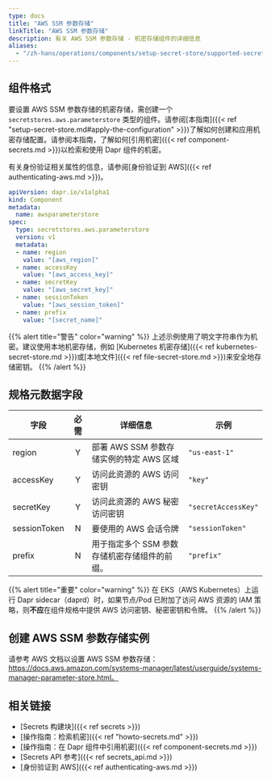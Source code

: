 ```yaml
---
type: docs
title: "AWS SSM 参数存储"
linkTitle: "AWS SSM 参数存储"
description: 有关 AWS SSM 参数存储 - 机密存储组件的详细信息
aliases:
  - "/zh-hans/operations/components/setup-secret-store/supported-secret-stores/aws-parameter-store/"
---
```


## 组件格式

要设置 AWS SSM 参数存储的机密存储，需创建一个 `secretstores.aws.parameterstore` 类型的组件。请参阅[本指南]({{< ref "setup-secret-store.md#apply-the-configuration" >}})了解如何创建和应用机密存储配置。请参阅本指南，了解如何[引用机密]({{< ref component-secrets.md >}})以检索和使用 Dapr 组件的机密。

有关身份验证相关属性的信息，请参阅[身份验证到 AWS]({{< ref authenticating-aws.md >}})。

```yaml
apiVersion: dapr.io/v1alpha1
kind: Component
metadata:
  name: awsparameterstore
spec:
  type: secretstores.aws.parameterstore
  version: v1
  metadata:
  - name: region
    value: "[aws_region]"
  - name: accessKey
    value: "[aws_access_key]"
  - name: secretKey
    value: "[aws_secret_key]"
  - name: sessionToken
    value: "[aws_session_token]"
  - name: prefix
    value: "[secret_name]"
```
{{% alert title="警告" color="warning" %}}
上述示例使用了明文字符串作为机密。建议使用本地机密存储，例如 [Kubernetes 机密存储]({{< ref kubernetes-secret-store.md >}})或[本地文件]({{< ref file-secret-store.md >}})来安全地存储密钥。
{{% /alert %}}

## 规格元数据字段

| 字段              | 必需 | 详细信息                                                                 | 示例             |
|--------------------|:----:|-------------------------------------------------------------------------|-----------------|
| region             | Y    | 部署 AWS SSM 参数存储实例的特定 AWS 区域                                | `"us-east-1"`   |
| accessKey          | Y    | 访问此资源的 AWS 访问密钥                                               | `"key"`         |
| secretKey          | Y    | 访问此资源的 AWS 秘密访问密钥                                           | `"secretAccessKey"` |
| sessionToken       | N    | 要使用的 AWS 会话令牌                                                   | `"sessionToken"`|
| prefix             | N    | 用于指定多个 SSM 参数存储机密存储组件的前缀。                           | `"prefix"`      |

{{% alert title="重要" color="warning" %}}
在 EKS（AWS Kubernetes）上运行 Dapr sidecar（daprd）时，如果节点/Pod 已附加了访问 AWS 资源的 IAM 策略，则**不应**在组件规格中提供 AWS 访问密钥、秘密密钥和令牌。
{{% /alert %}}

## 创建 AWS SSM 参数存储实例

请参考 AWS 文档以设置 AWS SSM 参数存储：https://docs.aws.amazon.com/systems-manager/latest/userguide/systems-manager-parameter-store.html。

## 相关链接
- [Secrets 构建块]({{< ref secrets >}})
- [操作指南：检索机密]({{< ref "howto-secrets.md" >}})
- [操作指南：在 Dapr 组件中引用机密]({{< ref component-secrets.md >}})
- [Secrets API 参考]({{< ref secrets_api.md >}})
- [身份验证到 AWS]({{< ref authenticating-aws.md >}})
